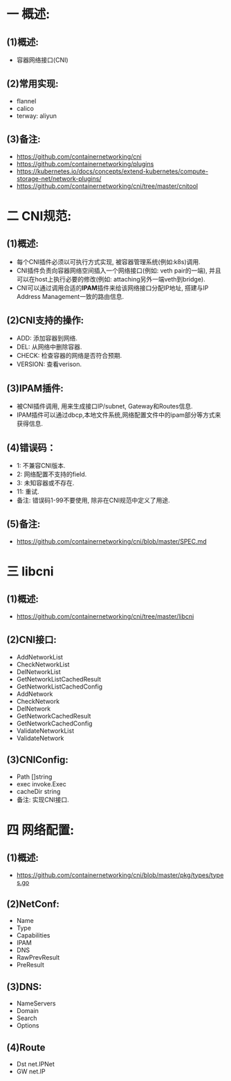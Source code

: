 # 一 概述:
## (1)概述:
- 容器网络接口(CNI)

## (2)常用实现:
- flannel
- calico
- terway: aliyun

## (3)备注:
- https://github.com/containernetworking/cni
- https://github.com/containernetworking/plugins
- https://kubernetes.io/docs/concepts/extend-kubernetes/compute-storage-net/network-plugins/
- https://github.com/containernetworking/cni/tree/master/cnitool

# 二 CNI规范:
## (1)概述:
- 每个CNI插件必须以可执行方式实现, 被容器管理系统(例如:k8s)调用.
- CNI插件负责向容器网络空间插入一个网络接口(例如: veth pair的一端), 并且可以在host上执行必要的修改(例如: attaching另外一端veth到bridge).
- CNI可以通过调用合适的**IPAM**插件来给该网络接口分配IP地址, 搭建与IP Address Management一致的路由信息.

## (2)CNI支持的操作:
- ADD: 添加容器到网络.
- DEL: 从网络中删除容器.
- CHECK: 检查容器的网络是否符合预期.
- VERSION: 查看verison.

## (3)IPAM插件:
- 被CNI插件调用, 用来生成接口IP/subnet, Gateway和Routes信息.
- IPAM插件可以通过dbcp,本地文件系统,网络配置文件中的ipam部分等方式来获得信息.

## (4)错误码：
- 1: 不兼容CNI版本.
- 2: 网络配置不支持的field.
- 3: 未知容器或不存在.
- 11: 重试.
- 备注: 错误码1-99不要使用, 除非在CNI规范中定义了用途.

## (5)备注:
- https://github.com/containernetworking/cni/blob/master/SPEC.md

# 三 libcni
## (1)概述:
- https://github.com/containernetworking/cni/tree/master/libcni

## (2)CNI接口:
- AddNetworkList
- CheckNetworkList
- DelNetworkList
- GetNetworkListCachedResult
- GetNetworkListCachedConfig
- AddNetwork
- CheckNetwork
- DelNetwork
- GetNetworkCachedResult
- GetNetworkCachedConfig
- ValidateNetworkList
- ValidateNetwork

## (3)CNIConfig:
- Path []string
- exec invoke.Exec
- cacheDir string
- 备注: 实现CNI接口.


# 四 网络配置:
## (1)概述:
- https://github.com/containernetworking/cni/blob/master/pkg/types/types.go

## (2)NetConf:
- Name
- Type
- Capabilities
- IPAM
- DNS
- RawPrevResult
- PreResult

## (3)DNS:
- NameServers
- Domain
- Search
- Options

## (4)Route
- Dst net.IPNet
- GW net.IP
